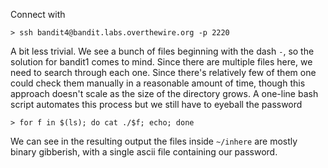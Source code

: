 Connect with

```
> ssh bandit4@bandit.labs.overthewire.org -p 2220
```

A bit less trivial. We see a bunch of files beginning with the dash `-`, so the solution for bandit1 comes to mind. Since there are multiple files here, we need to search through each one. Since there's relatively few of them one could check them manually in a reasonable amount of time, though this approach doesn't scale as the size of the directory grows. A one-line bash script automates this process but we still have to eyeball the password

```
> for f in $(ls); do cat ./$f; echo; done
```

We can see in the resulting output the files inside `~/inhere` are mostly binary gibberish, with a single ascii file containing our password.


